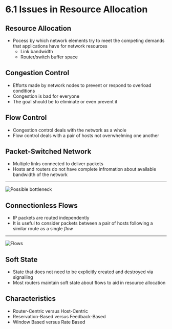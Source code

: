 6.1 Issues in Resource Allocation
=================================

Resource Allocation
-------------------

- Pocess by which network elements try to meet the competing demands that applications have for network resources
    - Link bandwidth
    - Router/switch buffer space

Congestion Control
------------------

- Efforts made by network nodes to prevent or respond to overload conditions
- Congestion is bad for everyone
- The goal should be to eliminate or even prevent it

Flow Control
------------

- Congestion control deals with the network as a whole
- Flow control deals with a pair of hosts not overwhelming one another

Packet-Switched Network
-----------------------

- Multiple links connected to deliver packets
- Hosts and routers do not have complete infromation about available bandwidth of the network

---

![Possible bottleneck](https://book.systemsapproach.org/_images/f06-01-9780123850591.png)

Connectionless Flows
--------------------

- IP packets are routed independently
- It is useful to consider packets between a pair of hosts following a similar route as a single *flow*

---

![Flows](https://book.systemsapproach.org/_images/f06-02-9780123850591.png)

Soft State
----------

- State that does not need to be explicitly created and destroyed via signalling
- Most routers maintain soft state about flows to aid in resource allocation

Characteristics
---------------

- Router-Centric versus Host-Centric
- Reservation-Based versus Feedback-Based
- Window Based versus Rate Based